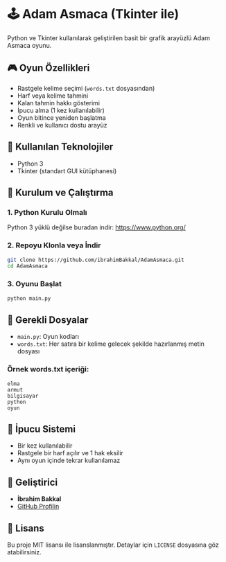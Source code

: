 # 🕹️ Adam Asmaca (Tkinter ile)

Python ve Tkinter kullanılarak geliştirilen basit bir grafik arayüzlü Adam Asmaca oyunu.


## 🎮 Oyun Özellikleri

- Rastgele kelime seçimi (`words.txt` dosyasından)
- Harf veya kelime tahmini
- Kalan tahmin hakkı gösterimi
- İpucu alma (1 kez kullanılabilir)
- Oyun bitince yeniden başlatma
- Renkli ve kullanıcı dostu arayüz

## 💼 Kullanılan Teknolojiler

- Python 3
- Tkinter (standart GUI kütüphanesi)

## 🔧 Kurulum ve Çalıştırma

### 1. Python Kurulu Olmalı

Python 3 yüklü değilse buradan indir: https://www.python.org/

### 2. Repoyu Klonla veya İndir

```bash
git clone https://github.com/ibrahimBakkal/AdamAsmaca.git
cd AdamAsmaca
```

### 3. Oyunu Başlat

```bash
python main.py
```

## 📁 Gerekli Dosyalar

- `main.py`: Oyun kodları
- `words.txt`: Her satıra bir kelime gelecek şekilde hazırlanmış metin dosyası

### Örnek words.txt içeriği:

```
elma
armut
bilgisayar
python
oyun
```

## 🧠 İpucu Sistemi

- Bir kez kullanılabilir
- Rastgele bir harf açılır ve 1 hak eksilir
- Aynı oyun içinde tekrar kullanılamaz

## 👤 Geliştirici

- **İbrahim Bakkal**
- [GitHub Profilin](https://github.com/ibrahimBakkal)

## 📄 Lisans

Bu proje MIT lisansı ile lisanslanmıştır. Detaylar için `LICENSE` dosyasına göz atabilirsiniz.
